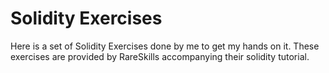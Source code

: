 # Solidity Exercises
Here is a set of Solidity Exercises done by me to get my hands on it.
These exercises are provided by RareSkills accompanying their solidity tutorial.
